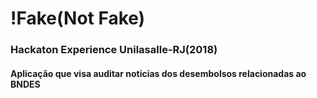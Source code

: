 # !Fake(Not Fake) 
### Hackaton Experience Unilasalle-RJ(2018) 
#### Aplicação que visa auditar noticias dos desembolsos relacionadas ao BNDES 



